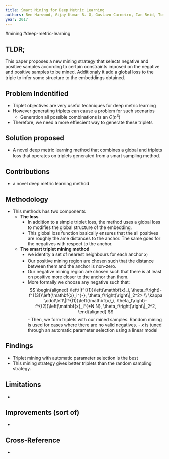```yaml
---
title: Smart Mining for Deep Metric Learning
authors: Ben Harwood, Vijay Kumar B. G, Gustavo Carneiro, Ian Reid, Tom Drummond
year: 2017
---
```


#mining #deep-metric-learning

## TLDR;
This paper proposes a new mining strategy that selects negative and positive samples according to certain constraints imposed on the negative and positive samples to be mined. Additionaly it add a global loss to the triple to infer some structure to the embeddings  obtained.


## Problem Indentified
- Triplet objectives are very useful techniques for deep metric learning
- However generating triplets can cause a problem for such scenarios
	- Generation all possible combinations is an $O(n^3)$
- Therefore, we need a more effiecient way to generate these triplets

## Solution proposed 
- A novel deep metric learning method that combines a global and triplets loss that operates on triplets generated from a smart sampling method.

## Contributions
- a novel deep metric learning method

## Methodology
- This methods has two components
	- **The loss**
		- In addition to a simple triplet loss, the method uses a global loss to modifies the global structure of the embedding.
		- This global loss function basically ensures that the all positives are roughly the ame distances to the anchor. The same goes for the negatives with respect to the anchor.
	- **The smart triplet mining method**
		- we identity a set of nearest neighbours for each anchor $x_i$
		- Our positive mining region are chosen such that the distance between them and the anchor is non-zero.
		- Our negative mining region are chosen such that there is at least on positive more closer to the anchor than them.
		- More formally we choose any negative such that:
$$
\begin{aligned}
\left\|f^{(1)}\left(\mathbf{x}_i, \theta_f\right)-f^{(3)}\left(\mathbf{x}_i^{-}, \theta_f\right)\right\|_2^2> \\
\kappa \cdot\left\|f^{(1)}\left(\mathbf{x}_i, \theta_f\right)-f^{(2)}\left(\mathbf{x}_i^{+N N}, \theta_f\right)\right\|_2^2,
\end{aligned}
$$
					- Then, we form triplets with our mined samples. Random mining is used for cases where there are no valid negatives.
					- $\kappa$ is tuned through an automatic parameter selection using a linear model
## Findings
- Triplet mining with automatic parameter selection is the best
- This mining strategy gives better triplets than the random sampling strategy.

## Limitations
- 

## Improvements (sort of)
- 

## Cross-Reference
- 
